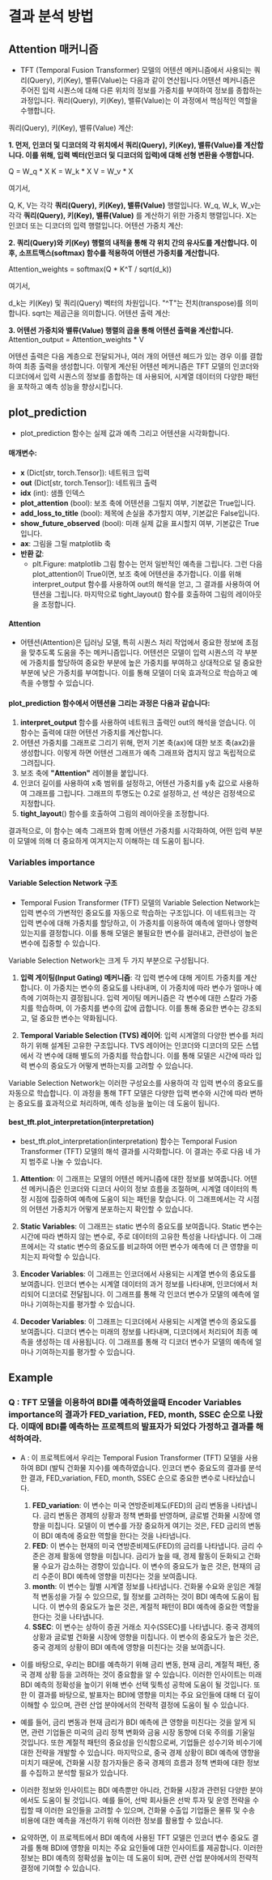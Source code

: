 # 결과 분석 방법

## Attention 매커니즘
  - TFT (Temporal Fusion Transformer) 모델의 어텐션 메커니즘에서 사용되는 쿼리(Query), 키(Key), 밸류(Value)는 다음과 같이 연산됩니다.어텐션 메커니즘은 주어진 입력 시퀀스에 대해 다른 위치의 정보를 가중치를 부여하여 정보를 종합하는 과정입니다. 쿼리(Query), 키(Key), 밸류(Value)는 이 과정에서 핵심적인 역할을 수행합니다.

쿼리(Query), 키(Key), 밸류(Value) 계산:

**1. 먼저, 인코더 및 디코더의 각 위치에서 쿼리(Query), 키(Key), 밸류(Value)를 계산합니다. 이를 위해, 입력 벡터(인코더 및 디코더의 입력)에 대해 선형 변환을 수행합니다.**

Q = W_q * X
K = W_k * X
V = W_v * X

여기서,

Q, K, V는 각각 **쿼리(Query), 키(Key), 밸류(Value)** 행렬입니다.
W_q, W_k, W_v는 각각 **쿼리(Query), 키(Key), 밸류(Value)** 를 계산하기 위한 가중치 행렬입니다.
X는 인코더 또는 디코더의 입력 행렬입니다.
어텐션 가중치 계산:

**2. 쿼리(Query)와 키(Key) 행렬의 내적을 통해 각 위치 간의 유사도를 계산합니다. 이후, 소프트맥스(softmax) 함수를 적용하여 어텐션 가중치를 계산합니다.**

Attention_weights = softmax(Q * K^T / sqrt(d_k))

여기서,

d_k는 키(Key) 및 쿼리(Query) 벡터의 차원입니다.
"^T"는 전치(transpose)를 의미합니다.
sqrt는 제곱근을 의미합니다.
어텐션 출력 계산:

**3. 어텐션 가중치와 밸류(Value) 행렬의 곱을 통해 어텐션 출력을 계산합니다.**
Attention_output = Attention_weights * V

어텐션 출력은 다음 계층으로 전달되거나, 여러 개의 어텐션 헤드가 있는 경우 이를 결합하여 최종 출력을 생성합니다.
이렇게 계산된 어텐션 메커니즘은 TFT 모델의 인코더와 디코더에서 입력 시퀀스의 정보를 종합하는 데 사용되어, 시계열 데이터의 다양한 패턴을 포착하고 예측 성능을 향상시킵니다.

## plot_prediction
  - plot_prediction 함수는 실제 값과 예측 그리고 어텐션을 시각화합니다.

#### 매개변수:
  - **x** (Dict[str, torch.Tensor]): 네트워크 입력
  - **out** (Dict[str, torch.Tensor]): 네트워크 출력
  - **idx** (int): 샘플 인덱스
  - **plot_attention** (bool): 보조 축에 어텐션을 그릴지 여부, 기본값은 True입니다.
  - **add_loss_to_title** (bool): 제목에 손실을 추가할지 여부, 기본값은 False입니다.
  - **show_future_observed** (bool): 미래 실제 값을 표시할지 여부, 기본값은 True입니다.
  - **ax**: 그림을 그릴 matplotlib 축
  - **반환 값**:
    - plt.Figure: matplotlib 그림 함수는 먼저 일반적인 예측을 그립니다. 그런 다음 plot_attention이 True이면, 보조 축에 어텐션을 추가합니다. 
      이를 위해 interpret_output 함수를 사용하여 out의 해석을 얻고, 그 결과를 사용하여 어텐션을 그립니다. 마지막으로 tight_layout() 함수를 호출하여 그림의 레이아웃을 조정합니다.

#### Attention
  - 어텐션(Attention)은 딥러닝 모델, 특히 시퀀스 처리 작업에서 중요한 정보에 초점을 맞추도록 도움을 주는 메커니즘입니다.
    어텐션은 모델이 입력 시퀀스의 각 부분에 가중치를 할당하여 중요한 부분에 높은 가중치를 부여하고 상대적으로 덜 중요한 부분에 낮은 가중치를 부여합니다. 
    이를 통해 모델이 더욱 효과적으로 학습하고 예측을 수행할 수 있습니다.

#### plot_prediction 함수에서 어텐션을 그리는 과정은 다음과 같습니다:

  1. **interpret_output** 함수를 사용하여 네트워크 출력인 out의 해석을 얻습니다. 이 함수는 출력에 대한 어텐션 가중치를 계산합니다.
  2. 어텐션 가중치를 그래프로 그리기 위해, 먼저 기본 축(ax)에 대한 보조 축(ax2)을 생성합니다. 이렇게 하면 어텐션 그래프가 예측 그래프와 겹치지 않고 독립적으로 그려집니다.
  3. 보조 축에 **"Attention"** 레이블을 붙입니다.
  4. 인코더 길이를 사용하여 x축 범위를 설정하고, 어텐션 가중치를 y축 값으로 사용하여 그래프를 그립니다. 그래프의 투명도는 0.2로 설정하고, 선 색상은 검정색으로 지정합니다.
  5. **tight_layout**() 함수를 호출하여 그림의 레이아웃을 조정합니다.

  결과적으로, 이 함수는 예측 그래프와 함께 어텐션 가중치를 시각화하여, 어떤 입력 부분이 모델에 의해 더 중요하게 여겨지는지 이해하는 데 도움이 됩니다.
  
### Variables importance
#### Variable Selection Network 구조
  - Temporal Fusion Transformer (TFT) 모델의 Variable Selection Network는 입력 변수의 가변적인 중요도를 자동으로 학습하는 구조입니다. 이 네트워크는 각 입력 변수에 대해 가중치를 할당하고, 이 가중치를 이용하여 예측에 얼마나 영향력 있는지를 결정합니다. 이를 통해 모델은 불필요한 변수를 걸러내고, 관련성이 높은 변수에 집중할 수 있습니다.

Variable Selection Network는 크게 두 가지 부분으로 구성됩니다.

  1. **입력 게이팅(Input Gating) 메커니즘**: 각 입력 변수에 대해 게이트 가중치를 계산합니다. 이 가중치는 변수의 중요도를 나타내며, 이 가중치에 따라 변수가 얼마나 예측에 기여하는지 결정됩니다. 입력 게이팅 메커니즘은 각 변수에 대한 스칼라 가중치를 학습하며, 이 가중치를 변수의 값에 곱합니다. 이를 통해 중요한 변수는 강조되고, 덜 중요한 변수는 약화됩니다.

  2. **Temporal Variable Selection (TVS) 레이어**: 입력 시계열의 다양한 변수를 처리하기 위해 설계된 고유한 구조입니다. TVS 레이어는 인코더와 디코더의 모든 스텝에서 각 변수에 대해 별도의 가중치를 학습합니다. 이를 통해 모델은 시간에 따라 입력 변수의 중요도가 어떻게 변하는지를 고려할 수 있습니다.

Variable Selection Network는 이러한 구성요소를 사용하여 각 입력 변수의 중요도를 자동으로 학습합니다. 이 과정을 통해 TFT 모델은 다양한 입력 변수와 시간에 따라 변하는 중요도를 효과적으로 처리하며, 예측 성능을 높이는 데 도움이 됩니다.

#### best_tft.plot_interpretation(interpretation)
  - best_tft.plot_interpretation(interpretation) 함수는 Temporal Fusion Transformer (TFT) 모델의 해석 결과를 시각화합니다. 이 결과는 주로 다음 네 가지 범주로 나눌 수 있습니다.

  1. **Attention**: 이 그래프는 모델의 어텐션 메커니즘에 대한 정보를 보여줍니다. 어텐션 메커니즘은 인코더와 디코더 사이의 정보 흐름을 조절하며, 시계열 데이터의 특정 시점에 집중하여 예측에 도움이 되는 패턴을 찾습니다. 이 그래프에서는 각 시점의 어텐션 가중치가 어떻게 분포하는지 확인할 수 있습니다.

  2. **Static Variables**: 이 그래프는 static 변수의 중요도를 보여줍니다. Static 변수는 시간에 따라 변하지 않는 변수로, 주로 데이터의 고유한 특성을 나타냅니다. 이 그래프에서는 각 static 변수의 중요도를 비교하여 어떤 변수가 예측에 더 큰 영향을 미치는지 파악할 수 있습니다.

  3. **Encoder Variables**: 이 그래프는 인코더에서 사용되는 시계열 변수의 중요도를 보여줍니다. 인코더 변수는 시계열 데이터의 과거 정보를 나타내며, 인코더에서 처리되어 디코더로 전달됩니다. 이 그래프를 통해 각 인코더 변수가 모델의 예측에 얼마나 기여하는지를 평가할 수 있습니다.

  4. **Decoder Variables**: 이 그래프는 디코더에서 사용되는 시계열 변수의 중요도를 보여줍니다. 디코더 변수는 미래의 정보를 나타내며, 디코더에서 처리되어 최종 예측을 생성하는 데 사용됩니다. 이 그래프를 통해 각 디코더 변수가 모델의 예측에 얼마나 기여하는지를 평가할 수 있습니다.


## Example

### Q : TFT 모델을 이용하여 BDI를 예측하였을때 Encoder Variables importance의 결과가 FED_variation, FED, month, SSEC 순으로 나왔다. 이때에 BDI를 예측하는 프로젝트의 발표자가 되었다 가정하고 결과를 해석하여라.
  - A : 이 프로젝트에서 우리는 Temporal Fusion Transformer (TFT) 모델을 사용하여 BDI (발틱 건화물 지수)를 예측하였습니다. 인코더 변수 중요도의 결과를 분석한 결과, FED_variation, FED, month, SSEC 순으로 중요한 변수로 나타났습니다.
    1. **FED_variation**: 이 변수는 미국 연방준비제도(FED)의 금리 변동을 나타냅니다. 금리 변동은 경제의 상황과 정책 변화를 반영하며, 글로벌 건화물 시장에 영향을 미칩니다. 모델이 이 변수를 가장 중요하게 여기는 것은, FED 금리의 변동이 BDI 예측에 중요한 역할을 한다는 것을 나타냅니다.
    2. **FED**: 이 변수는 현재의 미국 연방준비제도(FED)의 금리를 나타냅니다. 금리 수준은 경제 활동에 영향을 미칩니다. 금리가 높을 때, 경제 활동이 둔화되고 건화물 수요가 감소하는 경향이 있습니다. 이 변수의 중요도가 높은 것은, 현재의 금리 수준이 BDI 예측에 영향을 미친다는 것을 보여줍니다.
    3. **month**: 이 변수는 월별 시계열 정보를 나타냅니다. 건화물 수요와 운임은 계절적 변동성을 가질 수 있으므로, 월 정보를 고려하는 것이 BDI 예측에 도움이 됩니다. 이 변수의 중요도가 높은 것은, 계절적 패턴이 BDI 예측에 중요한 역할을 한다는 것을 나타냅니다.
    4. **SSEC**: 이 변수는 상하이 증권 거래소 지수(SSEC)를 나타냅니다. 중국 경제의 상황과 글로벌 건화물 시장에 영향을 미칩니다. 이 변수의 중요도가 높은 것은, 중국 경제의 상황이 BDI 예측에 영향을 미친다는 것을 보여줍니다.

  - 이를 바탕으로, 우리는 BDI를 예측하기 위해 금리 변동, 현재 금리, 계절적 패턴, 중국 경제 상황 등을 고려하는 것이 중요함을 알 수 있습니다. 이러한 인사이트는 미래 BDI 예측의 정확성을 높이기 위해 변수 선택 및특성 공학에 도움이 될 것입니다. 또한 이 결과를 바탕으로, 발표자는 BDI에 영향을 미치는 주요 요인들에 대해 더 깊이 이해할 수 있으며, 관련 산업 분야에서의 전략적 결정에 도움이 될 수 있습니다.

  - 예를 들어, 금리 변동과 현재 금리가 BDI 예측에 큰 영향을 미친다는 것을 알게 되면, 관련 기업들은 미국의 금리 정책 변화와 금융 시장 동향에 더욱 주의를 기울일 것입니다. 또한 계절적 패턴의 중요성을 인식함으로써, 기업들은 성수기와 비수기에 대한 전략을 개발할 수 있습니다. 마지막으로, 중국 경제 상황이 BDI 예측에 영향을 미치기 때문에, 건화물 시장 참가자들은 중국 경제의 흐름과 정책 변화에 대한 정보를 수집하고 분석할 필요가 있습니다.

  - 이러한 정보와 인사이트는 BDI 예측뿐만 아니라, 건화물 시장과 관련된 다양한 분야에서도 도움이 될 것입니다. 예를 들어, 선박 회사들은 선박 투자 및 운영 전략을 수립할 때 이러한 요인들을 고려할 수 있으며, 건화물 수출입 기업들은 물류 및 수송 비용에 대한 예측을 개선하기 위해 이러한 정보를 활용할 수 있습니다.

  - 요약하면, 이 프로젝트에서 BDI 예측에 사용된 TFT 모델은 인코더 변수 중요도 결과를 통해 BDI에 영향을 미치는 주요 요인들에 대한 인사이트를 제공합니다. 이러한 정보는 BDI 예측의 정확성을 높이는 데 도움이 되며, 관련 산업 분야에서의 전략적 결정에 기여할 수 있습니다.
